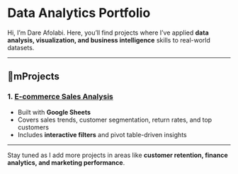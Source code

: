 # Data Analytics Portfolio  

 Hi, I’m Dare Afolabi. Here, you’ll find projects where I’ve applied **data analysis, visualization, and business intelligence** skills to real-world datasets.

---

## 📂mProjects

### 1. [E-commerce Sales Analysis](./projects/ecommerce-sales-analysis.md)  
- Built with **Google Sheets**  
- Covers sales trends, customer segmentation, return rates, and top customers  
- Includes **interactive filters** and pivot table-driven insights  

---

Stay tuned as I add more projects in areas like **customer retention, finance analytics, and marketing performance**.
